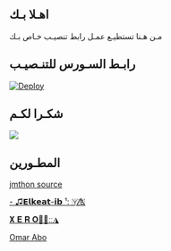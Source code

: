 ## اهـلا بـك
مـن هـنا تستطيـع عمـل رابط تنصيـب خـاص بـك

## رابـط السـورس للتنـصيـب

[![Deploy](https://www.herokucdn.com/deploy/button.svg)](https://heroku.com/deploy?template=https://github.com/Ahmedhmis/NARUTIO-AK)

## شكـرا لكـم 

  <img src="https://telegra.ph/file/aeb4bb31bb6fad83ca136.jpg">

## المطـورين 

[jmthon source](https://t.me/MusicElkeatib)

[- ♫︎𝗘𝗹𝗸𝗲𝗮𝘁-𝗶𝗯 ¹: 🇾🇪⃤](https://t.me/E_l_k_e_a_t_i_b)

[𝐗 𝐄 𝐑 𝐎🏴‍☠️ːː◮](https://t.me/ZZXZ_X)

[Omar Abo](https://t.me/BOT3mora)
